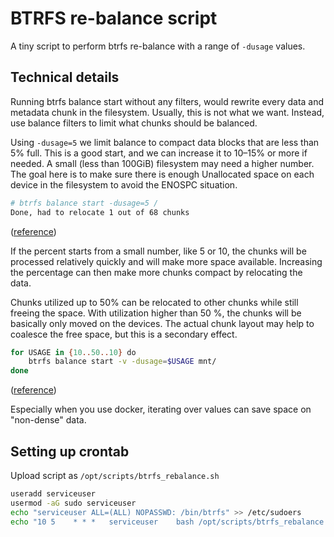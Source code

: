 # BTRFS re-balance script

A tiny script to perform btrfs re-balance with a range of `-dusage` values.

## Technical details

Running btrfs balance start without any filters, would rewrite every data and metadata chunk in the filesystem.
Usually, this is not what we want. Instead, use balance filters to limit what chunks should be balanced.

Using `-dusage=5` we limit balance to compact data blocks that are less than 5% full. This is a good start, and we can
increase it to 10–15% or more if needed. A small (less than 100GiB) filesystem may need a higher number. The goal here
is to make sure there is enough Unallocated space on each device in the filesystem to avoid the ENOSPC situation.

```bash
# btrfs balance start -dusage=5 /
Done, had to relocate 1 out of 68 chunks
```

([reference](https://wiki.tnonline.net/w/Btrfs/Balance))

If the percent starts from a small number, like 5 or 10, the chunks will be processed relatively quickly and will make
more space available. Increasing the percentage can then make more chunks compact by relocating the data.

Chunks utilized up to 50% can be relocated to other chunks while still freeing the space. With utilization higher than
50 %, the chunks will be basically only moved on the devices. The actual chunk layout may help to coalesce the free
space, but this is a secondary effect.

```bash
for USAGE in {10..50..10} do
    btrfs balance start -v -dusage=$USAGE mnt/
done
```

([reference](https://btrfs.readthedocs.io/en/latest/Balance.html))

Especially when you use docker, iterating over values can save space on "non-dense" data.

## Setting up crontab

Upload script as `/opt/scripts/btrfs_rebalance.sh`

```bash
useradd serviceuser
usermod -aG sudo serviceuser
echo "serviceuser ALL=(ALL) NOPASSWD: /bin/btrfs" >> /etc/sudoers
echo "10 5    * * *   serviceuser    bash /opt/scripts/btrfs_rebalance.sh" >> /etc/crontab
```
